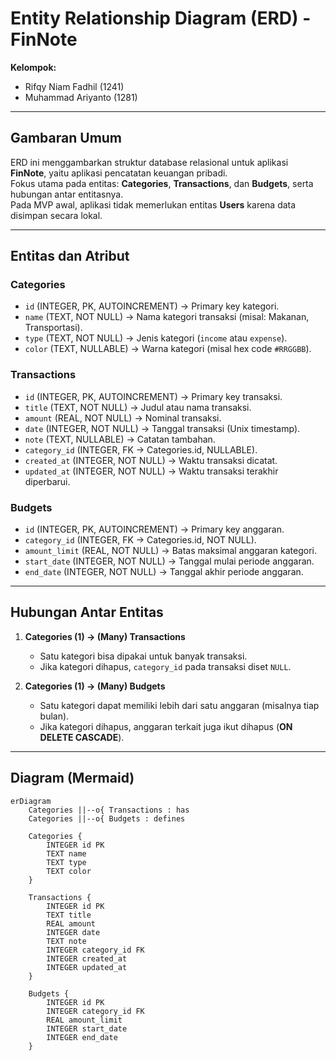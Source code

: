 # Entity Relationship Diagram (ERD) - FinNote 
**Kelompok:**  
- Rifqy Niam Fadhil (1241)  
- Muhammad Ariyanto (1281) 
---

## Gambaran Umum
ERD ini menggambarkan struktur database relasional untuk aplikasi **FinNote**, yaitu aplikasi pencatatan keuangan pribadi.  
Fokus utama pada entitas: **Categories**, **Transactions**, dan **Budgets**, serta hubungan antar entitasnya.  
Pada MVP awal, aplikasi tidak memerlukan entitas **Users** karena data disimpan secara lokal.  

---

## Entitas dan Atribut

### Categories
- `id` (INTEGER, PK, AUTOINCREMENT) → Primary key kategori.  
- `name` (TEXT, NOT NULL) → Nama kategori transaksi (misal: Makanan, Transportasi).  
- `type` (TEXT, NOT NULL) → Jenis kategori (`income` atau `expense`).  
- `color` (TEXT, NULLABLE) → Warna kategori (misal hex code `#RRGGBB`).  

### Transactions
- `id` (INTEGER, PK, AUTOINCREMENT) → Primary key transaksi.  
- `title` (TEXT, NOT NULL) → Judul atau nama transaksi.  
- `amount` (REAL, NOT NULL) → Nominal transaksi.  
- `date` (INTEGER, NOT NULL) → Tanggal transaksi (Unix timestamp).  
- `note` (TEXT, NULLABLE) → Catatan tambahan.  
- `category_id` (INTEGER, FK → Categories.id, NULLABLE).  
- `created_at` (INTEGER, NOT NULL) → Waktu transaksi dicatat.  
- `updated_at` (INTEGER, NOT NULL) → Waktu transaksi terakhir diperbarui.  

### Budgets
- `id` (INTEGER, PK, AUTOINCREMENT) → Primary key anggaran.  
- `category_id` (INTEGER, FK → Categories.id, NOT NULL).  
- `amount_limit` (REAL, NOT NULL) → Batas maksimal anggaran kategori.  
- `start_date` (INTEGER, NOT NULL) → Tanggal mulai periode anggaran.  
- `end_date` (INTEGER, NOT NULL) → Tanggal akhir periode anggaran.  

---

## Hubungan Antar Entitas
1. **Categories (1) → (Many) Transactions**  
   - Satu kategori bisa dipakai untuk banyak transaksi.  
   - Jika kategori dihapus, `category_id` pada transaksi diset `NULL`.  

2. **Categories (1) → (Many) Budgets**  
   - Satu kategori dapat memiliki lebih dari satu anggaran (misalnya tiap bulan).  
   - Jika kategori dihapus, anggaran terkait juga ikut dihapus (**ON DELETE CASCADE**).  

---

## Diagram (Mermaid)

```mermaid
erDiagram
    Categories ||--o{ Transactions : has
    Categories ||--o{ Budgets : defines

    Categories {
        INTEGER id PK
        TEXT name
        TEXT type
        TEXT color
    }

    Transactions {
        INTEGER id PK
        TEXT title
        REAL amount
        INTEGER date
        TEXT note
        INTEGER category_id FK
        INTEGER created_at
        INTEGER updated_at
    }

    Budgets {
        INTEGER id PK
        INTEGER category_id FK
        REAL amount_limit
        INTEGER start_date
        INTEGER end_date
    }
